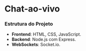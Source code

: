 # Chat-ao-vivo

### Estrutura do Projeto

- **Frontend**: HTML, CSS, JavaScript.
- **Backend**: Node.js com Express.
- **WebSockets**: Socket.io.